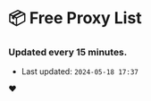 # :package: Free Proxy List
### Updated every 15 minutes.

- Last updated: `2024-05-18 17:37`

:heart:
